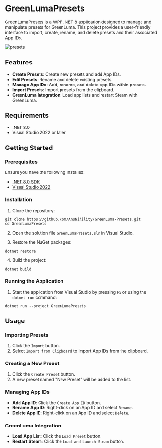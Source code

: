 # GreenLumaPresets

GreenLumaPresets is a WPF .NET 8 application designed to manage and manipulate presets for GreenLuma. This project provides a user-friendly interface to import, create, rename, and delete presets and their associated App IDs.

![presets](https://github.com/user-attachments/assets/4e78ca32-f696-44a7-9164-4074519f0924)

## Features

- **Create Presets**: Create new presets and add App IDs.
- **Edit Presets**: Rename and delete existing presets.
- **Manage App IDs**: Add, rename, and delete App IDs within presets.
- **Import Presets**: Import presets from the clipboard.
- **GreenLuma Integration**: Load app lists and restart Steam with GreenLuma.

## Requirements

- .NET 8.0
- Visual Studio 2022 or later

## Getting Started

### Prerequisites

Ensure you have the following installed:

- [.NET 8.0 SDK](https://dotnet.microsoft.com/download/dotnet/8.0)
- [Visual Studio 2022](https://visualstudio.microsoft.com/vs/)

### Installation

1. Clone the repository:

```
git clone https://github.com/AnsNihility/GreenLuma-Presets.git
cd GreenLumaPresets
```

2. Open the solution file `GreenLumaPresets.sln` in Visual Studio.

3. Restore the NuGet packages:

```
dotnet restore
```

4. Build the project:

```
dotnet build
```

### Running the Application

1. Start the application from Visual Studio by pressing `F5` or using the `dotnet run` command:

```
dotnet run --project GreenLumaPresets
```

## Usage

### Importing Presets

1. Click the `Import` button.
2. Select `Import from Clipboard` to import App IDs from the clipboard.

### Creating a New Preset

1. Click the `Create Preset` button.
2. A new preset named "New Preset" will be added to the list.

### Managing App IDs

- **Add App ID**: Click the `Create App ID` button.
- **Rename App ID**: Right-click on an App ID and select `Rename`.
- **Delete App ID**: Right-click on an App ID and select `Delete`.

### GreenLuma Integration

- **Load App List**: Click the `Load Preset` button.
- **Restart Steam**: Click the `Load and Launch Steam` button.
